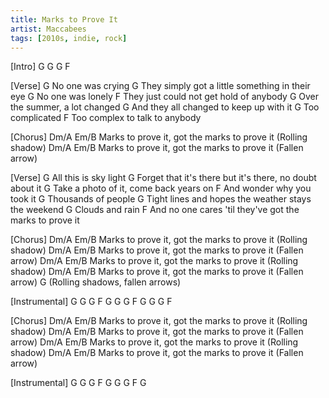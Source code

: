 ```yaml
---
title: Marks to Prove It
artist: Maccabees
tags: [2010s, indie, rock]
---
```


[Intro]
G G G F


[Verse]
G
No one was crying
G
They simply got a little something in their eye
G
No one was lonely
F
They just could not get hold of anybody
G
Over the summer, a lot changed
G
And they all changed to keep up with it
G
Too complicated
F
Too complex to talk to anybody


[Chorus]
Dm/A                                   Em/B
Marks to prove it, got the marks to prove it        (Rolling shadow)
Dm/A                                     Em/B
Marks to prove it, got the marks to prove it        (Fallen arrow)


[Verse]
G
All this is sky light
G
Forget that it's there but it's there, no doubt about it
G
Take a photo of it, come back years on
F
And wonder why you took it
G
Thousands of people
G
Tight lines and hopes the weather stays the weekend
G
Clouds and rain
F
And no one cares 'til they've got the marks to prove it


[Chorus]
Dm/A                                     Em/B
Marks to prove it, got the marks to prove it        (Rolling shadow)
Dm/A                                     Em/B
Marks to prove it, got the marks to prove it        (Fallen arrow)
Dm/A                                     Em/B
Marks to prove it, got the marks to prove it        (Rolling shadow)
Dm/A                                     Em/B
Marks to prove it, got the marks to prove it        (Fallen arrow)
G
(Rolling shadows, fallen arrows)


[Instrumental]
G G G F
G G G F
G G G F


[Chorus]
Dm/A                                     Em/B
Marks to prove it, got the marks to prove it        (Rolling shadow)
Dm/A                                     Em/B
Marks to prove it, got the marks to prove it        (Fallen arrow)
Dm/A                                     Em/B
Marks to prove it, got the marks to prove it        (Rolling shadow)
Dm/A                                     Em/B
Marks to prove it, got the marks to prove it        (Fallen arrow)


[Instrumental]
G G G F
G G G F
G